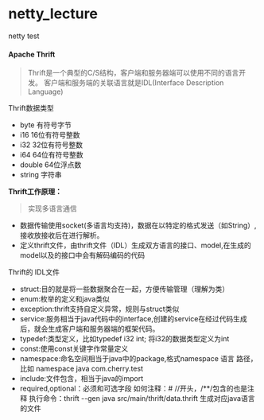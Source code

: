 # netty_lecture
netty test
#### Apache Thrift
> Thrift是一个典型的C/S结构，客户端和服务器端可以使用不同的语言开发。
>客户端和服务端的关联语言就是IDL(Interface Description Language)

Thrift数据类型
* byte 有符号字节
* i16 16位有符号整数
* i32 32位有符号整数
* i64 64位有符号整数
* double 64位浮点数
* string 字符串

**Thrift工作原理：**
>实现多语言通信

* 数据传输使用socket(多语言均支持)，数据在以特定的格式发送（如String）,接收放接收后在进行解析。
* 定义thrift文件，由thrift文件（IDL）生成双方语言的接口、model,在生成的model以及的接口中会有解码编码的代码

Thrift的 IDL文件
* struct:目的就是将一些数据聚合在一起，方便传输管理（理解为类）
* enum:枚举的定义和java类似
* exception:thrift支持自定义异常，规则与struct类似
* service:服务相当于java代码中的interface,创建的service在经过代码生成后，就会生成客户端和服务器端的框架代码。
* typedef:类型定义，比如typedef i32 int; 将i32的数据类型定义为int
* const:使用const关键字作常量定义
* namespace:命名空间相当于java中的package,格式namespace 语言 路径，比如 namespace java com.cherry.test
* include:文件包含，相当于java的import
* required,optional：必须和可选字段
如何注释：# //开头，/**/包含的也是注释
执行命令：thrift --gen java src/main/thrift/data.thrift 生成对应java语言的文件

